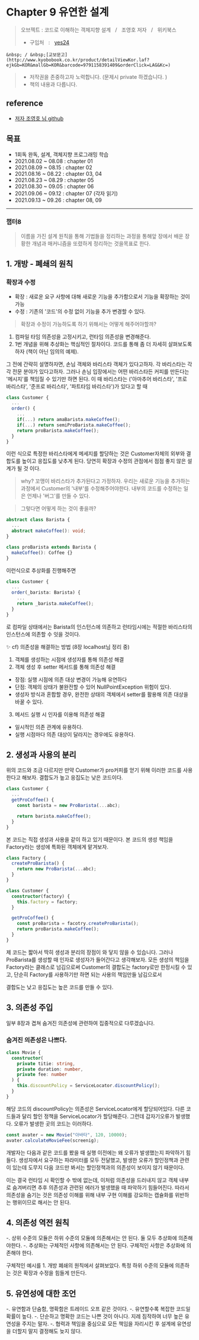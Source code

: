 # Chapter 9 유연한 설계

> 오브젝트 : 코드로 이해하는 객체지향 설계 &nbsp; / &nbsp; 조영호 저자 &nbsp; / &nbsp; 위키북스
>
> - 구입처 &nbsp; : &nbsp; [yes24](http://www.yes24.com/Product/Goods/74219491)

    &nbsp; / &nbsp;[교보문고](http://www.kyobobook.co.kr/product/detailViewKor.laf?ejkGb=KOR&mallGb=KOR&barcode=9791158391409&orderClick=LAG&Kc=)

> - 저작권을 존중하고자 노력합니다. (문제시 private 하겠습니다. )
> - 책의 내용과 다릅니다.

## reference

- [저자 조영호 님 github](https://github.com/eternity-oop/object)

## 목표

- 1회독 완독, 설계, 객체지향 프로그래밍 학습
- 2021.08.02 ~ 08.08 : chapter 01
- 2021.08.09 ~ 08.15 : chapter 02
- 2021.08.16 ~ 08.22 : chapter 03, 04
- 2021.08.23 ~ 08.29 : chapter 05
- 2021.08.30 ~ 09.05 : chapter 06
- 2021.09.06 ~ 09.12 : chapter 07 (각자 읽기)
- 2021.09.13 ~ 09.26 : chapter 08, 09

---

### 챕터8

> 이름을 가진 설계 원칙을 통해 기법들을 정리하는 과정을 통해앞 장에서 배운 장황한 개념과 매커니즘을 또렸하게 정리하는 것을목표로 한다.

## 1. 개방 - 폐쇄의 원칙

### 확장과 수정

- 확장 : 새로운 요구 사항에 대해 새로운 기능을 추가함으로서 기능을 확장하는 것이 가능
- 수정 : 기존의 '코드'의 수정 없이 기능을 추가 변경할 수 있다.

> 확장과 수정이 가능하도록 하기 위해서는 어떻게 해주어야할까?

1.  컴파일 타임 의존성을 고정시키고, 런타임 의존성을 변경해준다.
2.  1번 개념을 위해 추상화는 핵심적인 절차이다. 코드를 통해 좀 더 자세히 살펴보도록 하자 (책이 아닌 임의의 예제).

그 전에 간략히 설명하자면, 손님 객체와 바리스타 객체가 있다고하자. 각 바리스타는 각각 전문 분야가 있다고하자. 그러나 손님 입장에서는 어떤 바리스타든 커피를 만든다는 '메시지'를 책임질 수 있기만 하면 된다. 이 때 바리스타는 ('아마추어 바리스타', '프로 바리스타', '준프로 바리스타', '파트타임 바리스타')가 있다고 할 때

```typescript
class Customer {
  ...
  order() {
    ...
    if(...) return amaBarista.makeCoffee();
    if(...) return semiProBarista.makeCoffee();
    return proBarista.makeCoffee();
  }
}
```

이런 식으로 특정한 바리스타에게 메세지를 할당하는 것은 Customer자체의 외부와 결합도를 높이고 응집도를 낮추게 된다. 당연히 확장과 수정의 관점에서 점점 좋지 않은 설계가 될 것 이다.

> why? 꼬맹이 바리스타가 추가된다고 가정하자. 우리는 새로운 기능을 추가하는 과정에서 Customer의 '내부'를 수정해주어야한다. 내부의 코드를 수정하는 일은 언제나 '버그'를 만들 수 있다.

> 그렇다면 어떻게 하는 것이 좋을까?

```typescript
abstract class Barista {
  ...
  abstract makeCoffee(): void;
}

class proBarista extends Barista {
  makeCoffee(): Coffee {}
}
```

이런식으로 추상화를 진행해주면

```typescript
class Customer {
  ...
  order(_barista: Barista) {
    ...
    return _barista.makeCoffee();
  }
}
```

로 컴파일 상태에서는 Barista의 인스턴스에 의존하고 런타임시에는 적절한 바리스타의 인스턴스에 의존할 수 잇을 것이다.

✨ cf) 의존성을 해결하는 방법 (8장 localhost님 정리 중)

1. 객체를 생성하는 시점에 생성자를 통해 의존성 해결
2. 객체 생성 후 setter 메서드를 통해 의존성 해결

- 장점: 실행 시점에 의존 대상 변경이 가능해 유연하다
- 단점: 객체의 상태가 불완전할 수 있어 NullPointException 위험이 있다.
- 생성자 방식과 혼합할 경우, 완전한 상태의 객체에서 setter를 활용해 의존 대상을 바꿀 수 있다.

3. 메서드 실행 시 인자를 이용해 의존성 해결

- 일시적인 의존 관계에 유용하다.
- 실행 시점마다 의존 대상이 달라지는 경우에도 유용하다.

## 2. 생성과 사용의 분리

위의 코드와 조금 다르지만 만약 Customer가 pro커피를 얻기 위해 이러한 코드를 사용한다고 해보자. 결합도가 높고 응집도는 낮은 코드이다.

```typescript
class Customer {
  ...
  getProCoffee() {
    const barista = new ProBarista(...abc);

    return barista.makeCoffee();
  }
}
```

본 코드는 직접 생성과 사용을 같이 하고 있기 때문이다. 본 코드의 생성 책임을 Factory라는 생성에 특화된 객체에게 맡겨보자.

```typescript
class Factory {
  createProBarista() {
    return new ProBarista(...abc);
  }
}
```

```typescript
class Customer {
  constructor(factory) {
    this.factory = factory;
  }

  getProCoffee() {
    const proBarista = facotry.createProBarista();
    return proBarista.makeCoffee();
  }
}
```

제 코드는 짧아서 딱히 생성과 분리의 장점이 와 닿지 않을 수 있습니다. 그러나 ProBarista를 생성할 때 인자로 생성자가 들어간다고 생각해보자. 모든 생성의 책임을 Factory라는 클래스로 넘김으로써 Customer의 결합도는 factory로만 한정시킬 수 있고, 단순히 Factory를 사용하기만 하면 되는 사용의 책임만들 남김으로서

결합도는 낮고 응집도는 높은 코드를 만들 수 있다.

## 3. 의존성 주입

일부 8장과 겹쳐 숨겨진 의존성에 관련하여 집중적으로 다루겠습니다.

### 숨겨진 의존성은 나쁘다.

```typescript
class Movie {
  constructor(
    private titie: string,
    private duration: number,
    private fee: number
  ) {
    this.discountPolicy = ServiceLocator.discountPolicy();
  }
}
```

해당 코드의 discountPolicy는 의존성은 ServiceLocator에게 할당되어있다. 다른 코드들과 달리 할인 정책을 ServiceLocator가 할당해준다. 그런데 갑자기오류가 발생했다. 오류가 발생한 곳의 코드는 이러하다.

```typescript
const avater = new Movie("아바타", 120, 10000);
avater.calculateMovieFee(screenig);
```

개발자는 다음과 같은 코드를 봤을 때 실행 이전에는 왜 오류가 발생했는지 파악하기 힘들다. 생성자에서 요구하는 파라미터를 모두 전달했고, 발생한 오류가 할인정책과 관련이 있는데 도무지 다음 코드만 봐서는 할인정책과의 의존성이 보이지 않기 때문이다.

이는 결국 런타임 시 확인할 수 밖에 없는데, 이처럼 의존성을 드러내지 않고 객체 내부로 숨겨버리면 추후 의존성과 관련된 에러가 발생했을 때 파악하기 힘들어진다. 따라서 의존성을 숨기는 것은 의존성 이해를 위해 내부 구현 이해를 강요하는 캡슐화를 위반하는 행위이므로 해서는 안 된다.

## 4. 의존성 역전 원칙

-. 상위 수준의 모듈은 하위 수준의 모듈에 의존해서는 안 된다. 둘 모두 추상화에 의존해야한다. -. 추상화는 구체적인 사항에 의존해서는 안 된다. 구체적인 사항은 추상화에 의존해야 한다.

구체적인 예시를 1. 개방 폐쇄의 원칙에서 살펴보았다. 특정 하위 수준의 모듈에 의존하는 것은 확장과 수정을 힘들게 만든다.

## 5. 유연성에 대한 조언

-. 유연함과 단숨함, 명확함은 트레이드 오프 같은 것이다. -. 유연할수록 복잡한 코드일 확률이 높다. -. 단순하고 명확한 코드는 나쁜 것이 아니다. 지레 짐작하여 너무 높은 유연성을 주지는 말자. -. 협력과 책임을 중심으로 모든 책임을 자리시킨 후 설계에 유연성을 더할지 말지 결정해도 늦지 않다.
